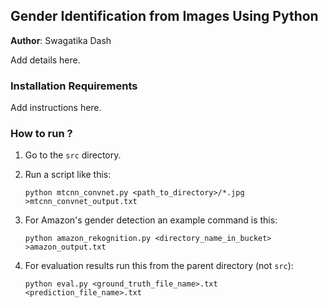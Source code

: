 ## Gender Identification from Images Using Python

**Author**: Swagatika Dash

Add details here.

### Installation Requirements

Add instructions here. 

### How to run ?

1. Go to the `src` directory. 
2. Run a script like this:

	```
	python mtcnn_convnet.py <path_to_directory>/*.jpg >mtcnn_convnet_output.txt
	```

3. For Amazon's gender detection an example command is this:

	```
	python amazon_rekognition.py <directory_name_in_bucket> >amazon_output.txt
	```
	
4. For evaluation results run this from the parent directory (not `src`):

	```
	python eval.py <ground_truth_file_name>.txt <prediction_file_name>.txt
	```

